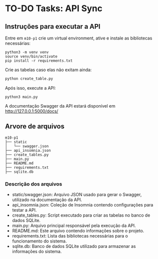 # TO-DO Tasks: API Sync

## Instruções para executar a API

Entre em `m10-p1` crie um virtual environment, ative e instale as bibliotecas necessárias:

```
python3 -m venv venv
source venv/bin/activate
pip install -r requirements.txt
```

Crie as tabelas caso elas não exitam ainda:

```python
python create_table.py
```

Após isso, execute a API:

```
python3 main.py
```

A documentação Swagger da API estará disponível em http://127.0.0.1:5000/docs/

## Arvore de arquivos

```
m10-p1
├── static
│   └── swagger.json
├── api_insomnia.json
├── create_tables.py
├── main.py
├── README.md
├── requirements.txt
├── sqlite.db

```

### Descrição dos arquivos

- static/swagger.json: Arquivo JSON usado para gerar o Swagger, utilizado na documentação da API.
- api_insomnia.json: Coleção de Insomnia contendo configurações para testar a API.
- create_tables.py: Script executado para criar as tabelas no banco de dados SQLite.
- main.py: Arquivo principal responsável pela execução da API.
- README.md: Este arquivo contendo informações sobre o projeto.
- requirements.txt: Lista das bibliotecas necessárias para o funcionamento do sistema.
- sqlite.db: Banco de dados SQLite utilizado para armazenar as informações do sistema.
